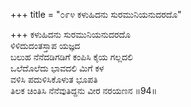 +++
title = "೦೯೪ ಕಳುಹಿದನು ಸುರಮುನಿಯನುದರದೊ"

+++
ಕಳುಹಿದನು ಸುರಮುನಿಯನುದರದೊ  
ಳಿಳಿದುದಂತಸ್ತಾಪ ಯಜ್ಞದ  
ಬಲುಹ ನೆನೆದಡಿಗಡಿಗೆ ಕಂಪಿಸಿ ಕೈಯ ಗಲ್ಲದಲಿ  
ಒಲೆದೊಲೆದು ಭಾವದಲಿ ಮಿಗೆ ಕಳ  
ವಳಿಸಿ ಪದುಳಿಸಿಕೊಳುತ ಭೂಪತಿ  
ತಿಲಕ ಚಿಂತಿಸಿ ನೆನೆವುತಿದ್ದನು ವೀರ ನರಯಣನ     ॥94॥